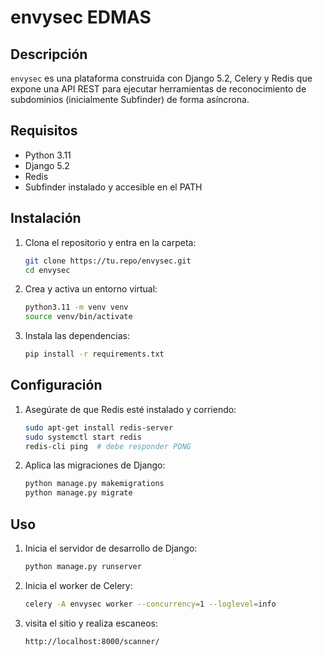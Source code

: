 # envysec EDMAS

## Descripción
`envysec` es una plataforma construida con Django 5.2, Celery y Redis que expone una API REST para ejecutar herramientas de reconocimiento de subdominios (inicialmente Subfinder) de forma asíncrona.

## Requisitos
- Python 3.11
- Django 5.2
- Redis
- Subfinder instalado y accesible en el PATH

## Instalación
1. Clona el repositorio y entra en la carpeta:
   ```bash
   git clone https://tu.repo/envysec.git
   cd envysec
   ```
2. Crea y activa un entorno virtual:
   ```bash
   python3.11 -m venv venv
   source venv/bin/activate
   ```
3. Instala las dependencias:
   ```bash
   pip install -r requirements.txt
   ```

## Configuración
1. Asegúrate de que Redis esté instalado y corriendo:
   ```bash
   sudo apt-get install redis-server
   sudo systemctl start redis
   redis-cli ping  # debe responder PONG
   ```
2. Aplica las migraciones de Django:
   ```bash
   python manage.py makemigrations
   python manage.py migrate
   ```

## Uso
1. Inicia el servidor de desarrollo de Django:
   ```bash
   python manage.py runserver
   ```
2. Inicia el worker de Celery:
   ```bash
   celery -A envysec worker --concurrency=1 --loglevel=info
   ```
3. visita el sitio y realiza escaneos:
   ```bash
   http://localhost:8000/scanner/ 
   ```


